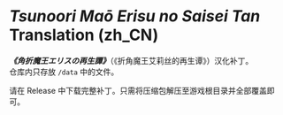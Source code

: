 # _Tsunoori Maō Erisu no Saisei Tan_ Translation (zh_CN)

___《角折魔王エリスの再生譚》___（《折角魔王艾莉丝的再生谭》）汉化补丁。  
仓库内只存放 `/data` 中的文件。

请在 Release 中下载完整补丁。只需将压缩包解压至游戏根目录并全部覆盖即可。
